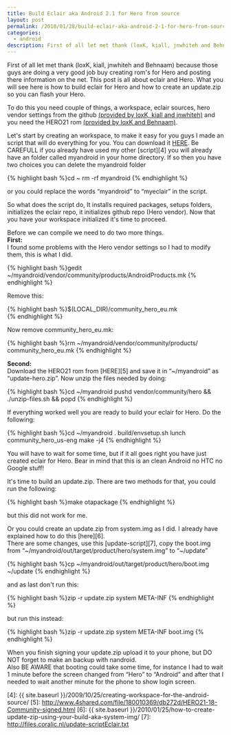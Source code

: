```yaml
---
title: Build Eclair aka Android 2.1 for Hero from source
layout: post
permalink: /2010/01/28/build-eclair-aka-android-2-1-for-hero-from-source/
categories:
  - android
description: First of all let met thank (loxK, kiall, jnwhiteh and Behnaam) because those guys are doing a very good job buy creating rom's for Hero and posting there information on the net. This post is all about eclair and Hero. What you will see here is how to build eclair for Hero and how to create an update.zip so you can flash your Hero. 
---
```

First of all let met thank (loxK, kiall, jnwhiteh and Behnaam) because those guys are doing a very good job buy creating rom's for Hero and posting there information on the net. This post is all about eclair and Hero. What you will see here is how to build eclair for Hero and how to create an update.zip so you can flash your Hero. 

To do this you need couple of things, a workspace, eclair sources, hero vendor settings from the github [(provided by loxK, kiall and jnwhiteh)][1] and you need the HERO21 rom [(provided by loxK and Behnaam)][2].

Let's start by creating an workspace, to make it easy for you guys I made an script that will do everything for you. You can download it [HERE][3]. Be CAREFULL if you already have used my other [script][4] you will already have an folder called myandroid in your home directory. If so then you have two choices you can delete the myandroid folder

{% highlight bash %}cd ~
rm -rf myandroid
{% endhighlight %}

or you could replace the words “myandroid” to “myeclair” in the script.

So what does the script do, It installs required packages, setups folders, initializes the eclair repo, it initializes github repo (Hero vendor). Now that you have your workspace initialized it's time to proceed.

Before we can compile we need to do two more things.  
**First:**  
I found some problems with the Hero vendor settings so I had to modify them, this is what I did.

{% highlight bash %}gedit ~/myandroid/vendor/community/products/AndroidProducts.mk
{% endhighlight %}

Remove this:

{% highlight bash %}$(LOCAL_DIR)/community_hero_eu.mk \
{% endhighlight %}

Now remove community_hero_eu.mk:

{% highlight bash %}rm ~/myandroid/vendor/community/products/ community_hero_eu.mk
{% endhighlight %}

**Second:**  
Download the HERO21 rom from [HERE][5] and save it in “~/myandroid” as “update-hero.zip”. Now unzip the files needed by doing:

{% highlight bash %}cd ~/myandroid
pushd vendor/community/hero && ./unzip-files.sh && popd
{% endhighlight %}

If everything worked well you are ready to build your eclair for Hero. Do the following:

{% highlight bash %}cd ~/myandroid
. build/envsetup.sh
lunch community_hero_us-eng
make -j4
{% endhighlight %}

You will have to wait for some time, but if it all goes right you have just created eclair for Hero. Bear in mind that this is an clean Android no HTC no Google stuff!

It's time to build an update.zip. There are two methods for that, you could run the following:

{% highlight bash %}make otapackage
{% endhighlight %}

but this did not work for me.

Or you could create an update.zip from system.img as I did. I already have explained how to do this [here][6].  
There are some changes, use this [update-script][7], copy the boot.img from “~/myandroid/out/target/product/hero/system.img” to “~/update”

{% highlight bash %}cp ~/myandroid/out/target/product/hero/boot.img ~/update
{% endhighlight %}

and as last don't run this:

{% highlight bash %}zip -r update.zip system META-INF
{% endhighlight %}

but run this instead:

{% highlight bash %}zip -r update.zip system META-INF boot.img
{% endhighlight %}

When you finish signing your update.zip upload it to your phone, but DO NOT forget to make an backup with nandroid.  
Also BE AWARE that booting could take some time, for instance I had to wait 1 minute before the screen changed from “Hero” to “Android” and after that I needed to wait another minute for the phone to show login screen.

 [1]: http://wiki.github.com/loxK/android_vendor_community/compiling-for-htc-hero
 [2]: http://htcpedia.com/forum/showthread.php?t=1448
 [3]: http://files.coralic.nl/createAndroidEclairRepo.sh
 [4]: {{ site.baseurl }}/2009/10/25/creating-workspace-for-the-android-source/
 [5]: http://www.4shared.com/file/180010369/db272d/HERO21-18-Community-signed.html
 [6]: {{ site.baseurl }}/2010/01/25/how-to-create-update-zip-using-your-build-aka-system-img/
 [7]: http://files.coralic.nl/update-scriptEclair.txt